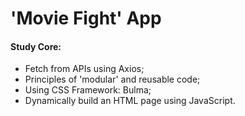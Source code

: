 # **'Movie Fight' App**
#### **Study Core:**
- Fetch from APIs using Axios;
- Principles of 'modular' and reusable code;
- Using CSS Framework: Bulma;
- Dynamically build an HTML page using JavaScript.